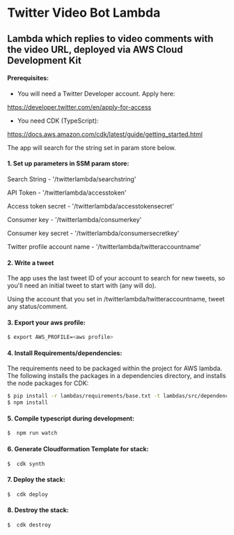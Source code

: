 # Twitter Video Bot Lambda
## Lambda which replies to video comments with the video URL, deployed via AWS Cloud Development Kit

#### Prerequisites:
* You will need a Twitter Developer account. Apply here:

https://developer.twitter.com/en/apply-for-access

* You need CDK (TypeScript):

https://docs.aws.amazon.com/cdk/latest/guide/getting_started.html

The app will search for the string set in param store below.

#### 1. Set up parameters in SSM param store:

Search String - '/twitterlambda/searchstring'

API Token - '/twitterlambda/accesstoken'

Access token secret - '/twitterlambda/accesstokensecret'

Consumer key - '/twitterlambda/consumerkey'

Consumer key secret - '/twitterlambda/consumersecretkey'

Twitter profile account name - '/twitterlambda/twitteraccountname'

#### 2. Write a tweet

The app uses the last tweet ID of your account to search for new tweets, so you'll need an initial tweet to start with (any will do).

Using the account that you set in /twitterlambda/twitteraccountname, tweet any status/comment.

#### 3. Export your aws profile:

```sh
$ export AWS_PROFILE=<aws profile>
```

#### 4. Install Requirements/dependencies:
The requirements need to be packaged within the project for AWS lambda. The following installs the packages in a
dependencies directory, and installs the node packages for CDK:
```sh
$ pip install -r lambdas/requirements/base.txt -t lambdas/src/dependencies
$ npm install
```

#### 5. Compile typescript during development:
```sh
$  npm run watch
```

#### 6. Generate Cloudformation Template for stack:

```sh
$  cdk synth
```
#### 7. Deploy the stack:

```sh
$  cdk deploy
```

#### 8. Destroy the stack:

```sh
$  cdk destroy
```
